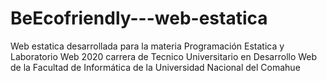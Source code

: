 # BeEcofriendly---web-estatica
Web estatica desarrollada para la materia Programación Estatica y Laboratorio Web 2020 carrera de Tecnico Universitario en Desarrollo Web de la Facultad de Informática de la Universidad Nacional del Comahue
